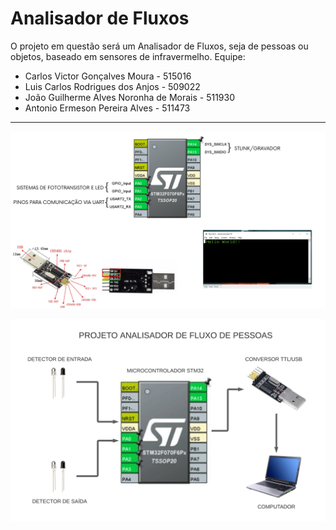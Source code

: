 # Analisador de Fluxos

O projeto em questão será um Analisador de Fluxos, seja de pessoas ou objetos, baseado em sensores de infravermelho.
Equipe:
* Carlos Victor Gonçalves Moura - 515016
* Luis Carlos Rodrigues dos Anjos - 509022
* João Guilherme Alves Noronha de Morais - 511930
* Antonio Ermeson Pereira Alves - 511473
<hr>


![](https://github.com/ermeson-alves/Analisador-de-fluxos/blob/main/PF%20-%20Micros%20(1).png)


![](https://github.com/ermeson-alves/Analisador-de-fluxos/blob/main/Diagrama%20em%20branco%20(3).png)

